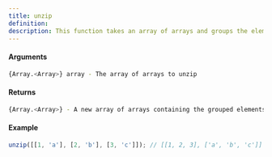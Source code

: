 ```yaml
---
title: unzip
definition: 
description: This function takes an array of arrays and groups the elements of the inner arrays by their index
---
```



#### Arguments


```bash
{Array.<Array>} array - The array of arrays to unzip
```


#### Returns


```bash
{Array.<Array>} - A new array of arrays containing the grouped elements
```


#### Example


```ts
unzip([[1, 'a'], [2, 'b'], [3, 'c']]); // [[1, 2, 3], ['a', 'b', 'c']]
```